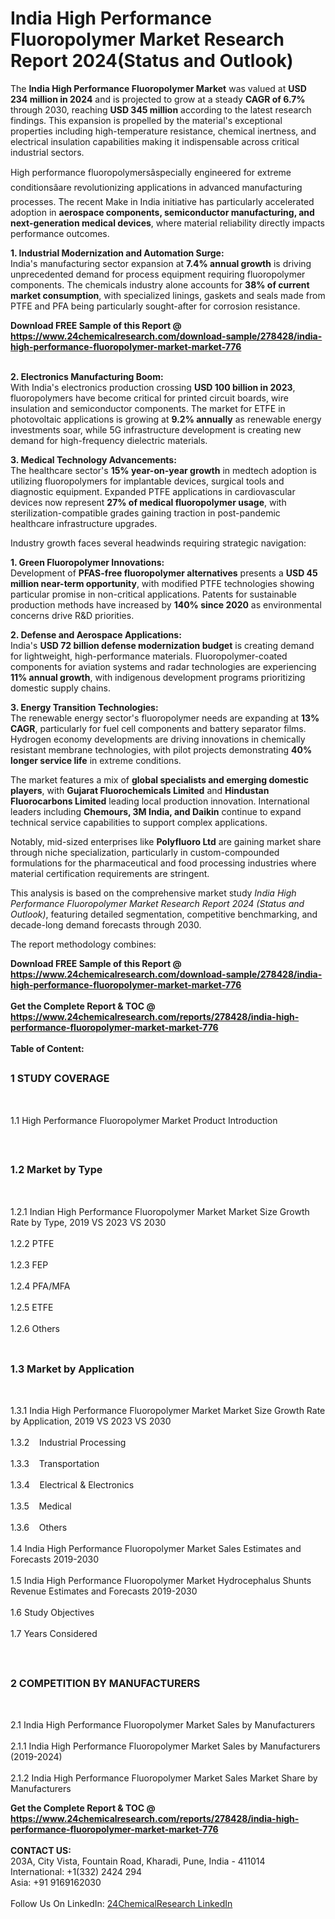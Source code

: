 <h1>India High Performance Fluoropolymer Market Research Report 2024(Status and Outlook)</h1><p>The <strong>India High Performance Fluoropolymer Market</strong> was valued at <strong>USD 234 million in 2024</strong> and is projected to grow at a steady <strong>CAGR of 6.7%</strong> through 2030, reaching <strong>USD 345 million</strong> according to the latest research findings. This expansion is propelled by the material's exceptional properties including high-temperature resistance, chemical inertness, and electrical insulation capabilities making it indispensable across critical industrial sectors.</p><p>High performance fluoropolymersâspecially engineered for extreme conditionsâare revolutionizing applications in advanced manufacturing processes. The recent Make in India initiative has particularly accelerated adoption in <strong>aerospace components, semiconductor manufacturing, and next-generation medical devices</strong>, where material reliability directly impacts performance outcomes.</p><p><strong>1. Industrial Modernization and Automation Surge:</strong><br>
India's manufacturing sector expansion at <strong>7.4% annual growth</strong> is driving unprecedented demand for process equipment requiring fluoropolymer components. The chemicals industry alone accounts for <strong>38% of current market consumption</strong>, with specialized linings, gaskets and seals made from PTFE and PFA being particularly sought-after for corrosion resistance.</p><div><b>Download FREE Sample of this Report @ 
            <a href="https://www.24chemicalresearch.com/download-sample/278428/india-high-performance-fluoropolymer-market-market-776">
            https://www.24chemicalresearch.com/download-sample/278428/india-high-performance-fluoropolymer-market-market-776</a></b></div><br><p><strong>2. Electronics Manufacturing Boom:</strong><br> 
With India's electronics production crossing <strong>USD 100 billion in 2023</strong>, fluoropolymers have become critical for printed circuit boards, wire insulation and semiconductor components. The market for ETFE in photovoltaic applications is growing at <strong>9.2% annually</strong> as renewable energy investments soar, while 5G infrastructure development is creating new demand for high-frequency dielectric materials.</p><p><strong>3. Medical Technology Advancements:</strong><br>
The healthcare sector's <strong>15% year-on-year growth</strong> in medtech adoption is utilizing fluoropolymers for implantable devices, surgical tools and diagnostic equipment. Expanded PTFE applications in cardiovascular devices now represent <strong>27% of medical fluoropolymer usage</strong>, with sterilization-compatible grades gaining traction in post-pandemic healthcare infrastructure upgrades.</p><p>Industry growth faces several headwinds requiring strategic navigation:</p><p><strong>1. Green Fluoropolymer Innovations:</strong><br>
Development of <strong>PFAS-free fluoropolymer alternatives</strong> presents a <strong>USD 45 million near-term opportunity</strong>, with modified PTFE technologies showing particular promise in non-critical applications. Patents for sustainable production methods have increased by <strong>140% since 2020</strong> as environmental concerns drive R&amp;D priorities.</p><p><strong>2. Defense and Aerospace Applications:</strong><br>
India's <strong>USD 72 billion defense modernization budget</strong> is creating demand for lightweight, high-performance materials. Fluoropolymer-coated components for aviation systems and radar technologies are experiencing <strong>11% annual growth</strong>, with indigenous development programs prioritizing domestic supply chains.</p><p><strong>3. Energy Transition Technologies:</strong><br>
The renewable energy sector's fluoropolymer needs are expanding at <strong>13% CAGR</strong>, particularly for fuel cell components and battery separator films. Hydrogen economy developments are driving innovations in chemically resistant membrane technologies, with pilot projects demonstrating <strong>40% longer service life</strong> in extreme conditions.</p><p>The market features a mix of <strong>global specialists and emerging domestic players</strong>, with <strong>Gujarat Fluorochemicals Limited</strong> and <strong>Hindustan Fluorocarbons Limited</strong> leading local production innovation. International leaders including <strong>Chemours, 3M India, and Daikin</strong> continue to expand technical service capabilities to support complex applications.</p><p>Notably, mid-sized enterprises like <strong>Polyfluoro Ltd</strong> are gaining market share through niche specialization, particularly in custom-compounded formulations for the pharmaceutical and food processing industries where material certification requirements are stringent.</p><p>This analysis is based on the comprehensive market study <em>India High Performance Fluoropolymer Market Research Report 2024 (Status and Outlook)</em>, featuring detailed segmentation, competitive benchmarking, and decade-long demand forecasts through 2030.

</p><p>The report methodology combines:
</p><div><b>Download FREE Sample of this Report @ 
            <a href="https://www.24chemicalresearch.com/download-sample/278428/india-high-performance-fluoropolymer-market-market-776">
            https://www.24chemicalresearch.com/download-sample/278428/india-high-performance-fluoropolymer-market-market-776</a></b></div><br><div><b>Get the Complete Report & TOC @ 
            <a href="https://www.24chemicalresearch.com/reports/278428/india-high-performance-fluoropolymer-market-market-776">
            https://www.24chemicalresearch.com/reports/278428/india-high-performance-fluoropolymer-market-market-776</a></b></div><br>
            <b>Table of Content:</b><p><h2><span style="font-size:16px"><strong>1 STUDY COVERAGE</strong></span></h2><br />
<p>1.1 High Performance Fluoropolymer Market Product Introduction</p><br />
<h2><span style="font-size:16px"><strong>1.2 Market by Type</strong></span></h2><br />
<p>1.2.1 Indian High Performance Fluoropolymer Market Market Size Growth Rate by Type, 2019 VS 2023 VS 2030<br /><br />
1.2.2 PTFE&nbsp;&nbsp; &nbsp;<br /><br />
1.2.3 FEP<br /><br />
1.2.4 PFA/MFA<br /><br />
1.2.5 ETFE<br /><br />
1.2.6 Others<br /><br />
<h2><span style="font-size:16px"><strong>1.3 Market by Application</strong></span></h2><br />
<p>1.3.1 India High Performance Fluoropolymer Market Market Size Growth Rate by Application, 2019 VS 2023 VS 2030<br /><br />
1.3.2&nbsp;&nbsp; &nbsp;Industrial Processing<br /><br />
1.3.3&nbsp;&nbsp; &nbsp;Transportation<br /><br />
1.3.4&nbsp;&nbsp; &nbsp;Electrical & Electronics<br /><br />
1.3.5&nbsp;&nbsp; &nbsp;Medical<br /><br />
1.3.6&nbsp;&nbsp; &nbsp;Others<br /><br />
1.4 India High Performance Fluoropolymer Market Sales Estimates and Forecasts 2019-2030<br /><br />
1.5 India High Performance Fluoropolymer Market Hydrocephalus Shunts Revenue Estimates and Forecasts 2019-2030<br /><br />
1.6 Study Objectives<br /><br />
1.7 Years Considered</p><br />
<h2><span style="font-size:16px"><strong>2 COMPETITION BY MANUFACTURERS</strong></span></h2><br />
<p>2.1 India High Performance Fluoropolymer Market Sales by Manufacturers<br /><br />
2.1.1 India High Performance Fluoropolymer Market Sales by Manufacturers (2019-2024)<br /><br />
2.1.2 India High Performance Fluoropolymer Market Sales Market Share by Manufacturers </p><div><b>Get the Complete Report & TOC @ 
            <a href="https://www.24chemicalresearch.com/reports/278428/india-high-performance-fluoropolymer-market-market-776">
            https://www.24chemicalresearch.com/reports/278428/india-high-performance-fluoropolymer-market-market-776</a></b></div><br><b>CONTACT US:</b><br>
            203A, City Vista, Fountain Road, Kharadi, Pune, India - 411014<br>
            International: +1(332) 2424 294<br>
            Asia: +91 9169162030 <br><br>
            Follow Us On LinkedIn: <a href="https://www.linkedin.com/company/24chemicalresearch/">24ChemicalResearch LinkedIn</a>